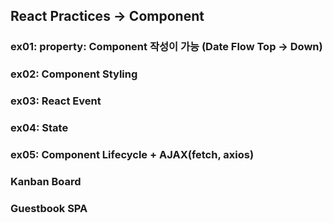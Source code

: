 ## React Practices -> Component

### ex01: property: Component 작성이 가능 (Date Flow Top -> Down)
### ex02: Component Styling 
### ex03: React Event 
### ex04: State 
### ex05: Component Lifecycle + AJAX(fetch, axios)

### Kanban Board
### Guestbook SPA
